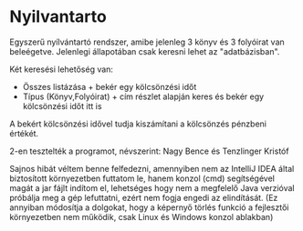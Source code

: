 # Nyilvantarto

Egyszerű nyílvántartó rendszer, amibe jelenleg 3 könyv és 3 folyóirat van beleégetve.
Jelenlegi állapotában csak keresni lehet az "adatbázisban".

Két keresési lehetőség van:
- Összes listázása + bekér egy kölcsönzési időt
- Típus (Könyv,Folyóirat) + cím részlet alapján keres és bekér egy kölcsönzési időt itt is

A bekért kölcsönzési idővel tudja kiszámítani a kölcsönzés pénzbeni értékét.

2-en tesztelték a programot, névszerint: Nagy Bence és Tenzlinger Kristóf

Sajnos hibát véltem benne felfedezni, amennyiben nem az IntelliJ IDEA által biztosított környezetben futtatom le, hanem konzol (cmd) segítségével magát a jar fájlt indítom el, lehetséges hogy nem a megfelelő Java verzióval próbálja meg a gép lefuttatni, ezért nem fogja engedi az elindítását. (Ez annyiban módosítja a dolgokat, hogy a képernyő törlés funkció a fejlesztői környezetben nem működik, csak Linux és Windows konzol ablakban)
